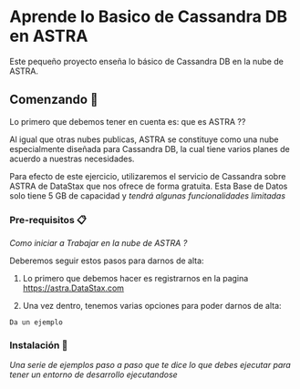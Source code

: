 # Aprende lo Basico de Cassandra DB en ASTRA

Este pequeño proyecto enseña lo básico de Cassandra DB en la nube de ASTRA.

## Comenzando 🚀

Lo primero que debemos tener en cuenta es: que es ASTRA ??

Al igual que otras nubes publicas, ASTRA se constituye como una nube especialmente diseñada para Cassandra DB, la cual tiene varios planes de acuerdo a nuestras necesidades.

Para efecto de este ejercicio, utilizaremos el servicio de Cassandra sobre ASTRA de DataStax que nos ofrece de forma gratuita. Esta Base de Datos solo tiene 5 GB de capacidad y _tendrá algunas funcionalidades limitadas_


### Pre-requisitos 📋

_Como iniciar a Trabajar en la nube de ASTRA ?_


Deberemos seguir estos pasos para darnos de alta:

1. Lo primero que debemos hacer es registrarnos en la pagina https://astra.DataStax.com

2. Una vez dentro, tenemos varias opciones para poder darnos de alta:



```
Da un ejemplo
```

### Instalación 🔧

_Una serie de ejemplos paso a paso que te dice lo que debes ejecutar para tener un entorno de desarrollo ejecutandose_
